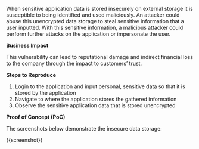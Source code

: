 When sensitive application data is stored insecurely on external storage  it is susceptible to being identified and used maliciously. An attacker could abuse this unencrypted data storage to steal sensitive information that a user inputted. With this sensitive information, a malicious attacker could perform further attacks on the application or impersonate the user.

**Business Impact**

This vulnerability can lead to reputational damage and indirect financial loss to the company through the impact to customers’ trust.

**Steps to Reproduce**

1. Login to the application and input personal, sensitive data so that it is stored by the application
1. Navigate to where the application stores the gathered information
1. Observe the sensitive application data that is stored unencrypted

**Proof of Concept (PoC)**

The screenshots below demonstrate the insecure data storage:

{{screenshot}}
